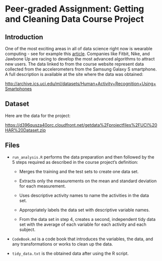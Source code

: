 # Peer-graded Assignment: Getting and Cleaning Data Course Project

## Introduction

One of the most exciting areas in all of data science right now is wearable computing - see for example this [article](http://www.insideactivitytracking.com/data-science-activity-tracking-and-the-battle-for-the-worlds-top-sports-brand/).
Companies like Fitbit, Nike, and Jawbone Up are racing to develop the most advanced algorithms to attract new users. 
The data linked to from the course website represent data collected from the accelerometers from the Samsung Galaxy S smartphone.
A full description is available at the site where the data was obtained:

http://archive.ics.uci.edu/ml/datasets/Human+Activity+Recognition+Using+Smartphones

## Dataset

Here are the data for the project:

https://d396qusza40orc.cloudfront.net/getdata%2Fprojectfiles%2FUCI%20HAR%20Dataset.zip

## Files

* `run_analysis.R` performs the data preparation and then followed by the 5 steps 
required as described in the course project’s definition:

	* Merges the training and the test sets to create one data set.
	
	* Extracts only the measurements on the mean and standard deviation for each measurement.
	
	* Uses descriptive activity names to name the activities in the data set.
	
	* Appropriately labels the data set with descriptive variable names.
	
	* From the data set in step 4, creates a second, independent tidy data set with the average of 
	each variable for each activity and each subject.

* `CodeBook.md` is a code book that introduces the variables, the data, and any transformations or works to
clean up the data.

* `tidy_data.txt` is the obtained data after using the R script.




























